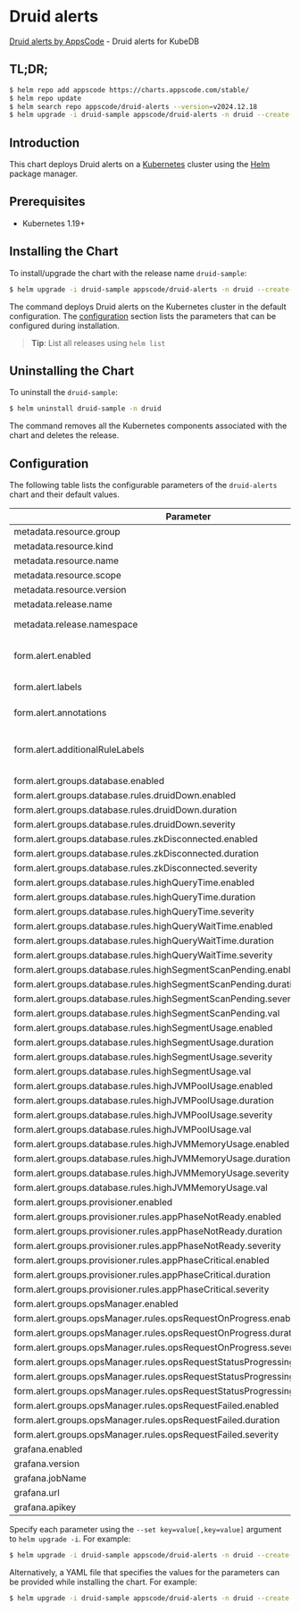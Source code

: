 # Druid alerts

[Druid alerts by AppsCode](https://github.com/appscode/alerts) - Druid alerts for KubeDB

## TL;DR;

```bash
$ helm repo add appscode https://charts.appscode.com/stable/
$ helm repo update
$ helm search repo appscode/druid-alerts --version=v2024.12.18
$ helm upgrade -i druid-sample appscode/druid-alerts -n druid --create-namespace --version=v2024.12.18
```

## Introduction

This chart deploys Druid alerts on a [Kubernetes](http://kubernetes.io) cluster using the [Helm](https://helm.sh) package manager.

## Prerequisites

- Kubernetes 1.19+

## Installing the Chart

To install/upgrade the chart with the release name `druid-sample`:

```bash
$ helm upgrade -i druid-sample appscode/druid-alerts -n druid --create-namespace --version=v2024.12.18
```

The command deploys Druid alerts on the Kubernetes cluster in the default configuration. The [configuration](#configuration) section lists the parameters that can be configured during installation.

> **Tip**: List all releases using `helm list`

## Uninstalling the Chart

To uninstall the `druid-sample`:

```bash
$ helm uninstall druid-sample -n druid
```

The command removes all the Kubernetes components associated with the chart and deletes the release.

## Configuration

The following table lists the configurable parameters of the `druid-alerts` chart and their default values.

|                                   Parameter                                   |                  Description                  |                Default                |
|-------------------------------------------------------------------------------|-----------------------------------------------|---------------------------------------|
| metadata.resource.group                                                       |                                               | <code>kubedb.com</code>               |
| metadata.resource.kind                                                        |                                               | <code>Druid</code>                    |
| metadata.resource.name                                                        |                                               | <code>druids</code>                   |
| metadata.resource.scope                                                       |                                               | <code>Namespaced</code>               |
| metadata.resource.version                                                     |                                               | <code>v1alpha2</code>                 |
| metadata.release.name                                                         | Release name                                  | <code>""</code>                       |
| metadata.release.namespace                                                    | Release namespace                             | <code>""</code>                       |
| form.alert.enabled                                                            | # Enable PrometheusRule alerts                | <code>warning</code>                  |
| form.alert.labels                                                             | # Labels for default rules                    | <code>{"release":"prometheus"}</code> |
| form.alert.annotations                                                        | # Annotations for default rules               | <code>{}</code>                       |
| form.alert.additionalRuleLabels                                               | # Additional labels for PrometheusRule alerts | <code>{}</code>                       |
| form.alert.groups.database.enabled                                            |                                               | <code>warning</code>                  |
| form.alert.groups.database.rules.druidDown.enabled                            |                                               | <code>true</code>                     |
| form.alert.groups.database.rules.druidDown.duration                           |                                               | <code>"1m"</code>                     |
| form.alert.groups.database.rules.druidDown.severity                           |                                               | <code>critical</code>                 |
| form.alert.groups.database.rules.zkDisconnected.enabled                       |                                               | <code>true</code>                     |
| form.alert.groups.database.rules.zkDisconnected.duration                      |                                               | <code>"1m"</code>                     |
| form.alert.groups.database.rules.zkDisconnected.severity                      |                                               | <code>critical</code>                 |
| form.alert.groups.database.rules.highQueryTime.enabled                        |                                               | <code>true</code>                     |
| form.alert.groups.database.rules.highQueryTime.duration                       |                                               | <code>"1m"</code>                     |
| form.alert.groups.database.rules.highQueryTime.severity                       |                                               | <code>warning</code>                  |
| form.alert.groups.database.rules.highQueryWaitTime.enabled                    |                                               | <code>true</code>                     |
| form.alert.groups.database.rules.highQueryWaitTime.duration                   |                                               | <code>"1m"</code>                     |
| form.alert.groups.database.rules.highQueryWaitTime.severity                   |                                               | <code>warning</code>                  |
| form.alert.groups.database.rules.highSegmentScanPending.enabled               |                                               | <code>true</code>                     |
| form.alert.groups.database.rules.highSegmentScanPending.duration              |                                               | <code>"1m"</code>                     |
| form.alert.groups.database.rules.highSegmentScanPending.severity              |                                               | <code>warning</code>                  |
| form.alert.groups.database.rules.highSegmentScanPending.val                   |                                               | <code>2</code>                        |
| form.alert.groups.database.rules.highSegmentUsage.enabled                     |                                               | <code>true</code>                     |
| form.alert.groups.database.rules.highSegmentUsage.duration                    |                                               | <code>"1m"</code>                     |
| form.alert.groups.database.rules.highSegmentUsage.severity                    |                                               | <code>critical</code>                 |
| form.alert.groups.database.rules.highSegmentUsage.val                         |                                               | <code>95</code>                       |
| form.alert.groups.database.rules.highJVMPoolUsage.enabled                     |                                               | <code>true</code>                     |
| form.alert.groups.database.rules.highJVMPoolUsage.duration                    |                                               | <code>"30s"</code>                    |
| form.alert.groups.database.rules.highJVMPoolUsage.severity                    |                                               | <code>warning</code>                  |
| form.alert.groups.database.rules.highJVMPoolUsage.val                         |                                               | <code>95</code>                       |
| form.alert.groups.database.rules.highJVMMemoryUsage.enabled                   |                                               | <code>true</code>                     |
| form.alert.groups.database.rules.highJVMMemoryUsage.duration                  |                                               | <code>"30s"</code>                    |
| form.alert.groups.database.rules.highJVMMemoryUsage.severity                  |                                               | <code>critical</code>                 |
| form.alert.groups.database.rules.highJVMMemoryUsage.val                       |                                               | <code>95</code>                       |
| form.alert.groups.provisioner.enabled                                         |                                               | <code>warning</code>                  |
| form.alert.groups.provisioner.rules.appPhaseNotReady.enabled                  |                                               | <code>true</code>                     |
| form.alert.groups.provisioner.rules.appPhaseNotReady.duration                 |                                               | <code>"1m"</code>                     |
| form.alert.groups.provisioner.rules.appPhaseNotReady.severity                 |                                               | <code>critical</code>                 |
| form.alert.groups.provisioner.rules.appPhaseCritical.enabled                  |                                               | <code>true</code>                     |
| form.alert.groups.provisioner.rules.appPhaseCritical.duration                 |                                               | <code>"15m"</code>                    |
| form.alert.groups.provisioner.rules.appPhaseCritical.severity                 |                                               | <code>warning</code>                  |
| form.alert.groups.opsManager.enabled                                          |                                               | <code>warning</code>                  |
| form.alert.groups.opsManager.rules.opsRequestOnProgress.enabled               |                                               | <code>true</code>                     |
| form.alert.groups.opsManager.rules.opsRequestOnProgress.duration              |                                               | <code>"0m"</code>                     |
| form.alert.groups.opsManager.rules.opsRequestOnProgress.severity              |                                               | <code>info</code>                     |
| form.alert.groups.opsManager.rules.opsRequestStatusProgressingToLong.enabled  |                                               | <code>true</code>                     |
| form.alert.groups.opsManager.rules.opsRequestStatusProgressingToLong.duration |                                               | <code>"30m"</code>                    |
| form.alert.groups.opsManager.rules.opsRequestStatusProgressingToLong.severity |                                               | <code>critical</code>                 |
| form.alert.groups.opsManager.rules.opsRequestFailed.enabled                   |                                               | <code>true</code>                     |
| form.alert.groups.opsManager.rules.opsRequestFailed.duration                  |                                               | <code>"0m"</code>                     |
| form.alert.groups.opsManager.rules.opsRequestFailed.severity                  |                                               | <code>critical</code>                 |
| grafana.enabled                                                               |                                               | <code>false</code>                    |
| grafana.version                                                               |                                               | <code>8.2.3</code>                    |
| grafana.jobName                                                               |                                               | <code>kubedb-databases</code>         |
| grafana.url                                                                   |                                               | <code>""</code>                       |
| grafana.apikey                                                                |                                               | <code>""</code>                       |


Specify each parameter using the `--set key=value[,key=value]` argument to `helm upgrade -i`. For example:

```bash
$ helm upgrade -i druid-sample appscode/druid-alerts -n druid --create-namespace --version=v2024.12.18 --set metadata.resource.group=kubedb.com
```

Alternatively, a YAML file that specifies the values for the parameters can be provided while
installing the chart. For example:

```bash
$ helm upgrade -i druid-sample appscode/druid-alerts -n druid --create-namespace --version=v2024.12.18 --values values.yaml
```
